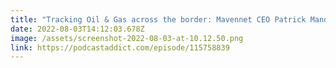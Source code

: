 ```yaml
---
title: "Tracking Oil & Gas across the border: Mavennet CEO Patrick Mandic"
date: 2022-08-03T14:12:03.678Z
image: /assets/screenshot-2022-08-03-at-10.12.50.png
link: https://podcastaddict.com/episode/115758839
---
```

